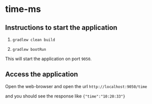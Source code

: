 # time-ms

## Instructions to start the application

1. `gradlew clean build`

2. `gradlew bootRun`

This will start the application on port `9050`.


## Access the application

Open the web-browser and open the url `http://localhost:9050/time`

and you should see the response like `{"time":"10:20:33"}`
